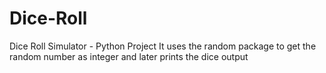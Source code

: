 # Dice-Roll
Dice Roll Simulator - Python Project
 It uses the random package to get the random number as integer and later prints the dice output
